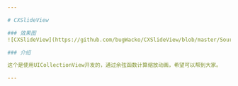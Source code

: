 ```yaml
---

# CXSlideView

### 效果图
![CXSlideView](https://github.com/bugWacko/CXSlideView/blob/master/Source/CXSlideView.gif?raw=true)

### 介绍

这个是使用UICollectionView开发的，通过余弦函数计算缩放动画，希望可以帮到大家。

---
```

